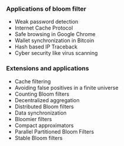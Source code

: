 ### Applications of bloom filter
- Weak password detection
- Internet Cache Protocol
- Safe browsing in Google Chrome
- Wallet synchronization in Bitcoin
- Hash based IP Traceback
- Cyber security like virus scanning

### Extensions and applications
- Cache filtering
- Avoiding false positives in a finite universe
- Counting Bloom filters
- Decentralized aggregation
- Distributed Bloom filters
- Data synchronization
- Bloomier filters
- Compact approximators
- Parallel Partitioned Bloom Filters
- Stable Bloom filters
